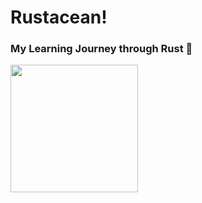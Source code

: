# Rustacean!
### My Learning Journey through Rust :crab:

<img src="https://media.tenor.com/Gi9vQtqzytYAAAAd/crab-dance.gif" height="204" />
